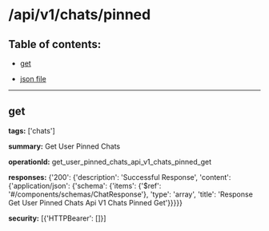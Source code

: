 # /api/v1/chats/pinned

## Table of contents:
- [get](#get)

- [json file](./_api_v1_chats_pinned.json)

---
<a name="get"></a>
## get

**tags:** ['chats']

**summary:** Get User Pinned Chats

**operationId:** get_user_pinned_chats_api_v1_chats_pinned_get

**responses:** {'200': {'description': 'Successful Response', 'content': {'application/json': {'schema': {'items': {'$ref': '#/components/schemas/ChatResponse'}, 'type': 'array', 'title': 'Response Get User Pinned Chats Api V1 Chats Pinned Get'}}}}}

**security:** [{'HTTPBearer': []}]


